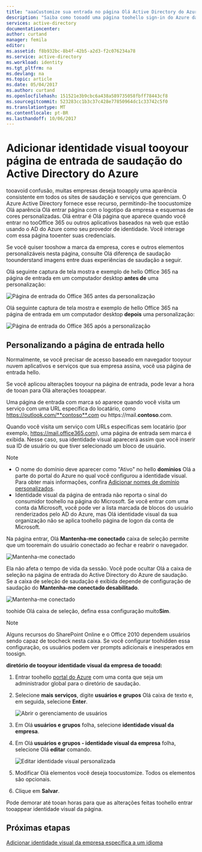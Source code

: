 ```yaml
---
title: "aaaCustomize sua entrada no página Olá Active Directory do Azure | Microsoft Docs"
description: "Saiba como tooadd uma página toohello sign-in do Azure da identidade visual da empresa"
services: active-directory
documentationcenter: 
author: curtand
manager: femila
editor: 
ms.assetid: f8b932bc-8b4f-42b5-a2d3-f2c076234a78
ms.service: active-directory
ms.workload: identity
ms.tgt_pltfrm: na
ms.devlang: na
ms.topic: article
ms.date: 05/04/2017
ms.author: curtand
ms.openlocfilehash: 151521e3b9cbc6a438a589735058fbff78443cf8
ms.sourcegitcommit: 523283cc1b3c37c428e77850964dc1c33742c5f0
ms.translationtype: MT
ms.contentlocale: pt-BR
ms.lasthandoff: 10/06/2017
---
```

# <a name="add-company-branding-tooyour-sign-in-page-in-hello-azure-active-directory"></a>Adicionar identidade visual tooyour página de entrada de saudação do Active Directory do Azure
tooavoid confusão, muitas empresas deseja tooapply uma aparência consistente em todos os sites de saudação e serviços que gerenciam. O Azure Active Directory fornece esse recurso, permitindo-lhe toocustomize Olá aparência Olá entrar página com o logotipo da empresa e esquemas de cores personalizadas. Olá entrar é Olá página que aparece quando você entrar no tooOffice 365 ou outros aplicativos baseados na web que estão usando o AD do Azure como seu provedor de identidade. Você interage com essa página tooenter suas credenciais.

Se você quiser tooshow a marca da empresa, cores e outros elementos personalizáveis nesta página, consulte Olá diferença de saudação toounderstand imagens entre duas experiências de saudação a seguir.

Olá seguinte captura de tela mostra e exemplo de hello Office 365 na página de entrada em um computador desktop **antes de** uma personalização:

![Página de entrada do Office 365 antes da personalização](./media/active-directory-branding-custom-signon-azure-portal/sign-in-page-before-customization.png)

Olá seguinte captura de tela mostra e exemplo de hello Office 365 na página de entrada em um computador desktop **depois** uma personalização:

![Página de entrada do Office 365 após a personalização](./media/active-directory-branding-custom-signon-azure-portal/sign-in-page-after-customization.png)

## <a name="customizing-hello-sign-in-page"></a>Personalizando a página de entrada hello
Normalmente, se você precisar de acesso baseado em navegador tooyour nuvem aplicativos e serviços que sua empresa assina, você usa página de entrada hello.

Se você aplicou alterações tooyour na página de entrada, pode levar a hora de tooan para Olá alterações tooappear.

Uma página de entrada com marca só aparece quando você visita um serviço com uma URL específica do locatário, como https://outlook.com/**contoso**.com ou https://mail.**contoso**.com.

Quando você visita um serviço com URLs específicas sem locatário (por exemplo, https://mail.office365.com), uma página de entrada sem marca é exibida. Nesse caso, sua identidade visual aparecerá assim que você inserir sua ID de usuário ou que tiver selecionado um bloco de usuário.

> [!NOTE]
> * O nome do domínio deve aparecer como "Ativo" no hello **domínios** Olá a parte do portal do Azure no qual você configurou a identidade visual. Para obter mais informações, confira [Adicionar nomes de domínio personalizados](active-directory-domains-add-azure-portal.md).
> * Identidade visual da página de entrada não reporta o sinal do consumidor toohello na página do Microsoft. Se você entrar com uma conta da Microsoft, você pode ver a lista marcada de blocos do usuário renderizados pelo AD do Azure, mas Olá identidade visual da sua organização não se aplica toohello página de logon da conta de Microsoft.
>
>

Na página entrar, Olá **Mantenha-me conectado** caixa de seleção permite que um tooremain do usuário conectado ao fechar e reabrir o navegador.

   ![Mantenha-me conectado](./media/active-directory-branding-custom-signon-azure-portal/01.png)

Ela não afeta o tempo de vida da sessão. Você pode ocultar Olá a caixa de seleção na página de entrada do Active Directory do Azure de saudação.
Se a caixa de seleção de saudação é exibida depende de configuração de saudação do **Mantenha-me conectado desabilitado**.

   ![Mantenha-me conectado](./media/active-directory-branding-custom-signon-azure-portal/02.png)

toohide Olá caixa de seleção, defina essa configuração muito**Sim**.

> [!NOTE]
> Alguns recursos do SharePoint Online e o Office 2010 dependem usuários sendo capaz de toocheck nesta caixa. Se você configurar toohidden essa configuração, os usuários podem ver prompts adicionais e inesperados em toosign.
>
>

**diretório de tooyour identidade visual da empresa de tooadd:**

1. Entrar toohello [portal do Azure](https://portal.azure.com) com uma conta que seja um administrador global para o diretório de saudação.
2. Selecione **mais serviços**, digite **usuários e grupos** Olá caixa de texto e, em seguida, selecione **Enter**.

   ![Abrir o gerenciamento de usuários](./media/active-directory-branding-custom-signon-azure-portal/user-management.png)
3. Em Olá **usuários e grupos** folha, selecione **identidade visual da empresa**.
4. Em Olá **usuários e grupos - identidade visual da empresa** folha, selecione Olá **editar** comando.

    ![Editar identidade visual personalizada](./media/active-directory-branding-custom-signon-azure-portal/edit-branding.png)
5. Modificar Olá elementos você deseja toocustomize. Todos os elementos são opcionais.
6. Clique em **Salvar**.

Pode demorar até tooan horas para que as alterações feitas toohello entrar tooappear identidade visual da página.

## <a name="next-steps"></a>Próximas etapas
[Adicionar identidade visual da empresa específica a um idioma](active-directory-branding-localize-azure-portal.md)
